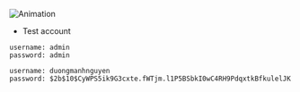 ![Animation](https://github.com/lcaohoanq/Web-Snake-Game-Frontend/assets/136492579/01e5bd76-fcd4-47e0-8b05-99f27b51bea6)

- Test account

```text
username: admin
password: admin

username: duongmanhnguyen
password: $2b$10$CyWPS5ik9G3cxte.fWTjm.l1P5BSbkI0wC4RH9PdqxtkBfkulelJK
```
